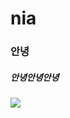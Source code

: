 # nia

### 안녕

##### 안녕안녕안녕







![](https://www.google.com/imgres?imgurl=https%3A%2F%2Fspnimage.edaily.co.kr%2Fimages%2Fphoto%2Ffiles%2FNP%2FS%2F2020%2F09%2FPS20092300066.jpg&imgrefurl=https%3A%2F%2Fwww.edaily.co.kr%2Fnews%2Fread%3FnewsId%3D01233286625903072%26mediaCodeNo%3D258&tbnid=hhxSt-mCjcKx6M&vet=12ahUKEwiq9Ky71bn8AhU-yIsBHRsfB-sQMygBegUIARDhAQ..i&docid=zDkCuFwjjAYfpM&w=670&h=1005&q=%EB%B8%94%EB%9E%99%ED%95%91%ED%81%AC%20%EC%A0%9C%EB%8B%88&hl=ko&ved=2ahUKEwiq9Ky71bn8AhU-yIsBHRsfB-sQMygBegUIARDhAQ)

